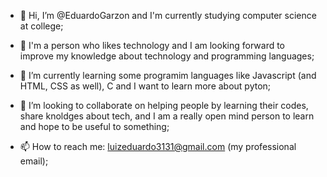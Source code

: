 - 👋 Hi, I’m @EduardoGarzon and I'm currently studying computer science at college; 

- 👀 I'm a person who likes technology and I am looking forward to improve my knowledge about technology and programming languages;

- 🌱 I’m currently learning some programim languages like Javascript (and HTML, CSS as well), C and I want to learn more about pyton;

- 💞️ I’m looking to collaborate on helping people by learning their codes, share knoldges about tech, 
     and I am a really open mind person to learn and hope to be useful to something; 

- 📫 How to reach me: luizeduardo3131@gmail.com (my professional email);

<!---
EduardoGarzon/EduardoGarzon is a ✨ special ✨ repository because its `README.md` (this file) appears on your GitHub profile.
You can click the Preview link to take a look at your changes.
--->
